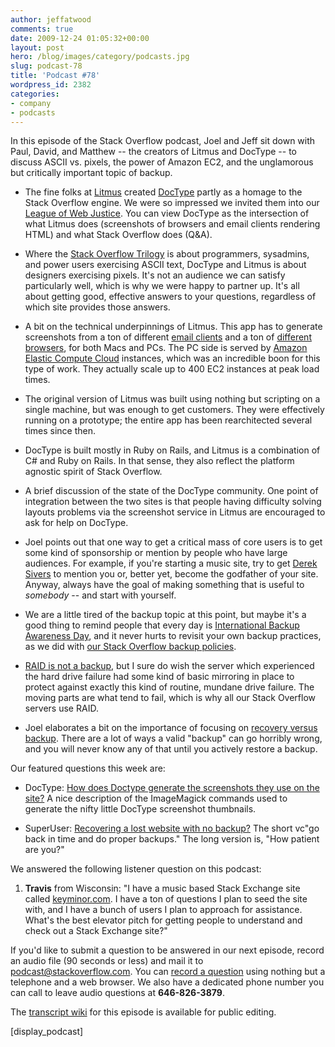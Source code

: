 ```yaml
---
author: jeffatwood
comments: true
date: 2009-12-24 01:05:32+00:00
layout: post
hero: /blog/images/category/podcasts.jpg
slug: podcast-78
title: 'Podcast #78'
wordpress_id: 2382
categories:
- company
- podcasts
---
```



In this episode of the Stack Overflow podcast, Joel and Jeff sit down with Paul, David, and Matthew -- the creators of Litmus and DocType -- to discuss ASCII vs. pixels, the power of Amazon EC2, and the unglamorous but critically important topic of backup.






  * The fine folks at [Litmus](http://litmusapp.com/) created [DocType](http://doctype.com/) partly as a homage to the Stack Overflow engine. We were so impressed we invited them into our [League of Web Justice](http://blog.stackoverflow.com/2009/07/why-cant-you-have-just-one-site/). You can view DocType as the intersection of what Litmus does (screenshots of browsers and email clients rendering HTML) and what Stack Overflow does (Q&A).


  * Where the [Stack Overflow Trilogy](http://blog.stackoverflow.com/2009/05/the-stack-overflow-trilogy/) is about programmers, sysadmins, and power users exercising ASCII text, DocType and Litmus is about designers exercising pixels. It's not an audience we can satisfy particularly well, which is why we were happy to partner up. It's all about getting good, effective answers to your questions, regardless of which site provides those answers.


  * A bit on the technical underpinnings of Litmus. This app has to generate screenshots from a ton of different [email clients](http://litmusapp.com/email-testing) and a ton of [different browsers](http://litmusapp.com/browser-testing), for both Macs and PCs. The PC side is served by [Amazon Elastic Compute Cloud](http://aws.amazon.com/ec2/) instances, which was an incredible boon for this type of work. They actually scale up to 400 EC2 instances at peak load times.


  * The original version of Litmus was built using nothing but scripting on a single machine, but was enough to get customers. They were effectively running on a prototype; the entire app has been rearchitected several times since then.


  * DocType is built mostly in Ruby on Rails, and Litmus is a combination of C# and Ruby on Rails. In that sense, they also reflect the platform agnostic spirit of Stack Overflow.   



  * A brief discussion of the state of the DocType community. One point of integration between the two sites is that people having difficulty solving layouts problems via the screenshot service in Litmus are encouraged to ask for help on DocType.


  * Joel points out that one way to get a critical mass of core users is to get some kind of sponsorship or mention by people who have large audiences. For example, if you're starting a music site, try to get [Derek Sivers](http://sivers.org/) to mention you or, better yet, become the godfather of your site. Anyway, always have the goal of making something that is useful to _somebody_ -- and start with yourself.


  * We are a little tired of the backup topic at this point, but maybe it's a good thing to remind people that every day is [International Backup Awareness Day](http://www.codinghorror.com/blog/archives/001315.html), and it never hurts to revisit your own backup practices, as we did with [our Stack Overflow backup policies](http://blog.stackoverflow.com/2009/12/blog-outage-backup-policies/).


  * [RAID is not a backup](http://serverfault.com/questions/2888/why-is-raid-not-a-backup), but I sure do wish the server which experienced the hard drive failure had some kind of basic mirroring in place to protect against exactly this kind of routine, mundane drive failure. The moving parts are what tend to fail, which is why all our Stack Overflow servers use RAID.


  * Joel elaborates a bit on the importance of focusing on [recovery versus backup](http://www.joelonsoftware.com/items/2009/12/14.html). There are a lot of ways a valid "backup" can go horribly wrong, and you will never know any of that until you actively restore a backup.  





Our featured questions this week are:






  * DocType: [How does Doctype generate the screenshots they use on the site?](http://doctype.com/does-doctype-generate-screenshots-use-site) A nice description of the ImageMagick commands used to generate the nifty little DocType screenshot thumbnails.


  * SuperUser: [Recovering a lost website with no backup?](http://superuser.com/questions/82036/recovering-a-lost-website-with-no-backup) The short vc"go back in time and do proper backups." The long version is, "How patient are you?"




We answered the following listener question on this podcast:






  1. **Travis** from Wisconsin: "I have a music based Stack Exchange site called [keyminor.com](http://keyminor.com/). I have a ton of questions I plan to seed the site with, and I have a bunch of users I plan to approach for assistance. What's the best elevator pitch for getting people to understand and check out a Stack Exchange site?"  






If you'd like to submit a question to be answered in our next episode, record an audio file (90 seconds or less) and mail it to [podcast@stackoverflow.com](mailto:podcast@stackoverflow.com). You can [record a question](http://blog.stackoverflow.com/index.php/2008/05/recording-podcast-questions-using-your-telephone/) using nothing but a telephone and a web browser. We also have a dedicated phone number you can call to leave audio questions at **646-826-3879**.






The [transcript wiki](https://stackoverflow.fogbugz.com/default.asp?W29114) for this episode is available for public editing.





[display_podcast]

